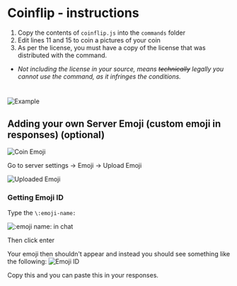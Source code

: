 # Coinflip - instructions

1. Copy the contents of `coinflip.js` into the `commands` folder
2. Edit lines 11 and 15 to coin a pictures of your coin
3. As per the license, you must have a copy of the license that was distributed with the command.
- *Not including the license in your source, means ~~technically~~ legally you cannot use the command, as it infringes the conditions.*

#

![Example](https://lots-of-pineapple-pizza.is-inside.me/Pj1CbNbo.gif)

## Adding your own Server Emoji (custom emoji in responses) (optional)

![Coin Emoji](https://discordemoji.com/assets/emoji/Coin.gif)

Go to server settings -> Emoji -> Upload Emoji

![Uploaded Emoji](https://lots-of-pineapple-pizza.is-inside.me/xzOzqpOY.png)

### Getting Emoji ID

Type the `\:emoji-name:` 

![:emoji name: in chat](https://lots-of-pineapple-pizza.is-inside.me/IS0FZ1aU.png)
 
Then click enter

Your emoji then shouldn't appear and instead you should see something like the following:
![Emoji ID](https://lots-of-pineapple-pizza.is-inside.me/AU9L1Lt6.png)

Copy this and you can paste this in your responses.

